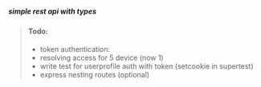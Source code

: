 ##### simple rest api with types

> #### Todo:
>
> - token authentication:
> - resolving access for 5 device (now 1)
> - write test for userprofile auth with token (setcookie in supertest)
> - express nesting routes (optional)